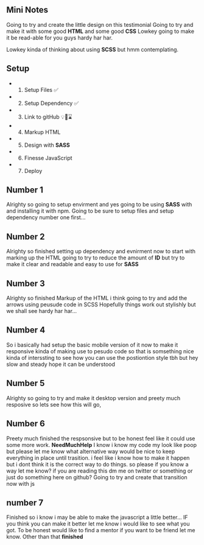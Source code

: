 ## Mini Notes
Going to try and create the little design on this testimonial
Going to try and make it with some good **HTML** and some good **CSS**
Lowkey going to make it be read-able for you guys hardy har har.

Lowkey kinda of thinking about using **SCSS** but hmm contemplating.

## Setup
- 1. Setup Files ✅
- 2. Setup Dependency ✅
- 3. Link to gitHub 💡🧐⌛️
- 4. Markup HTML
- 5. Design with **SASS**
- 6. Finesse JavaScript
- 7. Deploy

## Number 1
Alrighty so going to setup envirment and yes going to be using **SASS** with and installing it with npm.
Going to be sure to setup files and setup dependency number one first...
## Number 2
Alrighty so finished setting up dependency and evnirment now to start with marking up the HTML
going to try to reduce the amount of **ID** but try to make it clear and readable and easy to use for **SASS**
## Number 3
Alrighty so finished Markup of the HTML i think going to try and add the arrows using peusude code in SCSS
Hopefully things work out stylishly but we shall see hardy har har...
## Number 4
So i basically had setup the basic mobile version of it now to make it responsive kinda of making use to pesudo code so that is somsething nice
kinda of interssting to see how you can use the postiontion style tbh but hey slow and steady hope it can be understood
## Number 5
Alrighty so going to try and make it desktop version and preety much resposive so lets see how this
will go, 
## Number 6
Preety much finished the respsonsive but to be honest feel like it could use some more work.
**NeedMuchHelp**
I know i know my code my look like poop but please let me know what alternative way would be nice to keep everything in place until trasition.
i feel like i know how to make it happen but i dont think it is the correct way to do things. so please if you know a way let me know?
if you are reading this dm me on twitter or something or just do something here on github?
Going to try and create that transition now with js
## number 7
Finished so i know i may be able to make the javascript a little better...
IF you think you can make it better let me know i would like to see what you got.
To be honest would like to find a mentor if you want to be friend let me know.
Other than that **finished** 